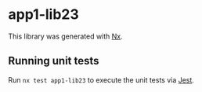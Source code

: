 # app1-lib23

This library was generated with [Nx](https://nx.dev).

## Running unit tests

Run `nx test app1-lib23` to execute the unit tests via [Jest](https://jestjs.io).
